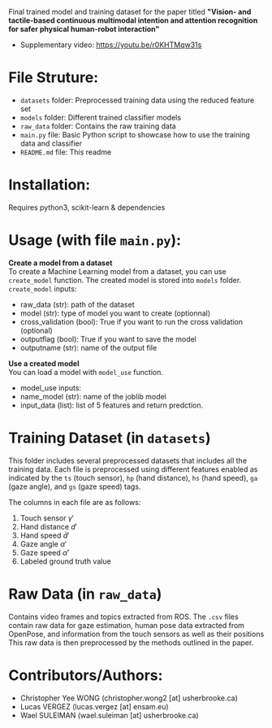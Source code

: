 Final trained model and training dataset for the paper titled **"Vision- and tactile-based continuous multimodal intention and attention recognition for safer physical human-robot interaction"** 
* Supplementary video: https://youtu.be/r0KHTMqw31s

# File Struture:
* `datasets` folder: Preprocessed training data using the reduced feature set
* `models` folder: Different trained classifier models
* `raw_data` folder: Contains the raw training data
* `main.py` file: Basic Python script to showcase how to use the training data and classifier
* `README.md` file: This readme

# Installation:

Requires python3, scikit-learn & dependencies

# Usage (with file `main.py`):

**Create a model from a dataset**  
To create a Machine Learning model from a dataset, you can use `create_model` function.
The created model is stored into `models` folder.  
`create_model` inputs:  
* raw_data (str): path of the dataset  
* model (str): type of model you want to create (optionnal)  
* cross_validation (bool): True if you want to run the cross validation (optional)  
* outputflag (bool): True if you want to save the model 
* outputname (str): name of the output file

**Use a created model**  
You can load a model with `model_use` function.  
* model_use inputs:  
* name_model (str): name of the joblib model  
* input_data (list): list of 5 features and return predction.  

# Training Dataset (in `datasets`)
<!--Please refer to this link for the raw data:
* https://usherbrooke-my.sharepoint.com/:f:/g/personal/wonc2503_usherbrooke_ca/EixcLwGRo9pBiEPZ5rIHRWoBRIp6JieEdX-SQ3n6bOMjiw -->

This folder includes several preprocessed datasets that includes all the training data. 
Each file is preprocessed using different features enabled as indicated by the `ts` (touch sensor), `hp` (hand distance), `hs` (hand speed), `ga` (gaze angle), and `gs` (gaze speed) tags.

The columns in each file are as follows:
1. Touch sensor $\gamma'$
2. Hand distance $d'$
3. Hand speed $\dot{d}'$
4. Gaze angle $\alpha'$
5. Gaze speed $\dot{\alpha}'$
6. Labeled ground truth value

# Raw Data (in `raw_data`)
Contains video frames and topics extracted from ROS. 
The `.csv` files contain raw data for gaze estimation, human pose data extracted from OpenPose, and information from the touch sensors as well as their positions
This raw data is then preprocessed by the methods outlined in the paper.


# Contributors/Authors:
* Christopher Yee WONG (christopher.wong2 [at] usherbrooke.ca)  
* Lucas VERGEZ (lucas.vergez [at] ensam.eu)
* Wael SULEIMAN (wael.suleiman [at] usherbrooke.ca)
